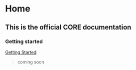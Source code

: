 # Home

## This is the official CORE documentation

### Getting started
[Getting Started](./getting-started/Readme.md)

> coming soon
